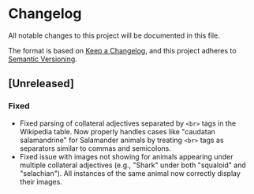 # Changelog

All notable changes to this project will be documented in this file.

The format is based on [Keep a Changelog](https://keepachangelog.com/en/1.0.0/),
and this project adheres to [Semantic Versioning](https://semver.org/spec/v2.0.0.html).

## [Unreleased]

### Fixed
- Fixed parsing of collateral adjectives separated by `<br>` tags in the Wikipedia table. Now properly handles cases like "caudatan<br>salamandrine" for Salamander animals by treating `<br>` tags as separators similar to commas and semicolons.
- Fixed issue with images not showing for animals appearing under multiple collateral adjectives (e.g., "Shark" under both "squaloid" and "selachian"). All instances of the same animal now correctly display their images.
